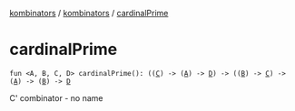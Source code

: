 [kombinators](../index.md) / [kombinators](index.md) / [cardinalPrime](./cardinal-prime.md)

# cardinalPrime

`fun <A, B, C, D> cardinalPrime(): ((`[`C`](cardinal-prime.md#C)`) -> (`[`A`](cardinal-prime.md#A)`) -> `[`D`](cardinal-prime.md#D)`) -> ((`[`B`](cardinal-prime.md#B)`) -> `[`C`](cardinal-prime.md#C)`) -> (`[`A`](cardinal-prime.md#A)`) -> (`[`B`](cardinal-prime.md#B)`) -> `[`D`](cardinal-prime.md#D)

C' combinator - no name


